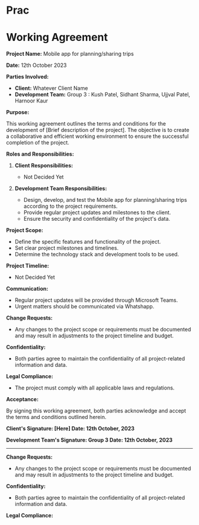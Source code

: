 # Prac
# Working Agreement

**Project Name:** Mobile app for planning/sharing trips

**Date:** 12th October 2023

**Parties Involved:**

- **Client:** Whatever Client Name
- **Development Team:** Group 3 : Kush Patel, Sidhant Sharma, Ujjval Patel, Harnoor Kaur

**Purpose:**

This working agreement outlines the terms and conditions for the development of [Brief description of the project]. The objective is to create a collaborative and efficient working environment to ensure the successful completion of the project.

**Roles and Responsibilities:**

1. **Client Responsibilities:**
   - Not Decided Yet

2. **Development Team Responsibilities:**

   - Design, develop, and test the Mobile app for planning/sharing trips   according to the project requirements.
   - Provide regular project updates and milestones to the client.
   - Ensure the security and confidentiality of the project's data.

**Project Scope:**

- Define the specific features and functionality of the project.
- Set clear project milestones and timelines.
- Determine the technology stack and development tools to be used.

**Project Timeline:**

- Not Decided Yet

**Communication:**

- Regular project updates will be provided through Microsoft Teams.
- Urgent matters should be communicated via Whatshapp.

**Change Requests:**

- Any changes to the project scope or requirements must be documented and may result in adjustments to the project timeline and budget.

**Confidentiality:**

- Both parties agree to maintain the confidentiality of all project-related information and data.

**Legal Compliance:**

- The project must comply with all applicable laws and regulations.

**Acceptance:**

By signing this working agreement, both parties acknowledge and accept the terms and conditions outlined herein.

**Client's Signature: [Here] Date: 12th October, 2023**

**Development Team's Signature: Group 3 Date: 12th October, 2023**





_________________________

**Change Requests:**

- Any changes to the project scope or requirements must be documented and may result in adjustments to the project timeline and budget.

**Confidentiality:**

- Both parties agree to maintain the confidentiality of all project-related information and data.

**Legal Compliance:**
